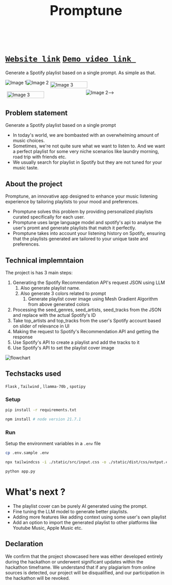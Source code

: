<h1 align="center" style="border-bottom: none">
    <b>
        <h2 href=""> Promptune </h2><br>
    </b>
    </hr>
</h1>

# [`Website link`](https://spotify.bitgarden.tech/)  [`Demo video link `](https://youtu.be/lFof-deyGEI)
Generate a Spotify playlist based on a single prompt. As simple as that.

<div style="display: flex; flex-wrap: wrap;">
    <img src="media/desktop_home.png" alt="Image 1">
    <img src="media/desktop_playlist.png" alt="Image 2">
    <img src="media/mobile_main.jpeg" alt="Image 3" style="width: 48%; margin: 5px;">
    <img src="media/mobile_playlist.jpeg" alt="Image 3" style="width: 48%; margin: 5px;">
    <img src="media/playlist.png" alt="Image 2"> -->
</div>

## Problem statement 
Generate a Spotify playlist based on a single prompt
- In today's world, we are bombasted with an overwhelming amount of music choices. 
- Sometimes, we're not quite sure what we want to listen to. And we want a perfect playlist for some very niche scenarios like laundry morning, road trip with friends etc.
- We usually search for playlist in Spotify but they are not tuned for your music taste.


## About the project
Promptune, an innovative app designed to enhance your music listening experience by tailoring playlists to your mood and preferences.
- Promptune solves this problem by providing personalized playlists curated specifically for each user.
- Promptune uses large language model and spotify's api to analyse the user's promt and generate playlists that match it perfectly.
- Promptune takes into account your listening history on Spotify, ensuring that the playlists generated are tailored to your unique taste and preferences.

## Technical implemntaion 
The project is has 3 main steps:

1. Generating the Spotify Recommendation API's request JSON using LLM
   1. Also generate playlist name.
   2. Also generate 3 colors related to prompt
      1. Generate playlist cover image using Mesh Gradient Algorithm from above generated colors
2. Processing the seed_genres, seed_artists, seed_tracks from the JSON and replace with the actual Spotify's ID
3. Take top_artists and top_tracks from the user's Spotify account based on slider of relevance in UI
4. Making the request to Spotify's Recommendation API and getting the response
5. Use Spotify's API to create a playlist and add the tracks to it
6. Use Spotify's API to set the playlist cover image

![flowchart](media/flowchart.png)

## Techstacks used 
`Flask` , `Tailwind` , `llamma-70b` , `spotipy`

### Setup

```bash
pip install -r requirements.txt
```

```bash
npm install # node version 21.7.1
```

### Run

Setup the environment variables in a `.env` file
```bash
cp .env.sample .env
```

```bash
npx tailwindcss -i ./static/src/input.css -o ./static/dist/css/output.css
```

```bash
python app.py
```

# What's next ?
- The playlist cover can be purely AI generated using the prompt.
- Fine tuning the LLM model to generate better playlists.
- Adding more features like adding context using some user's own playlist
- Add an option to import the generated playlist to other platforms like Youtube Music, Apple Music etc.

## Declaration
We confirm that the project showcased here was either developed entirely during the hackathon or underwent significant updates within the hackathon timeframe. We understand that if any plagiarism from online sources is detected, our project will be disqualified, and our participation in the hackathon will be revoked.
